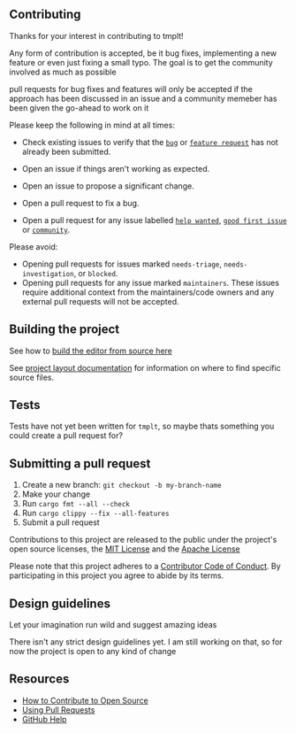 ## Contributing

Thanks for your interest in contributing to tmplt!

Any form of contribution is accepted, be it bug fixes, implementing a new feature or even just fixing a small typo. The goal is to get the community involved as much as possible

pull requests for bug fixes and features will only be accepted if the approach has been discussed in an issue and a community memeber has been given the go-ahead to work on it

Please keep the following in mind at all times:

* Check existing issues to verify that the [`bug`](https://github.com/humblepenguinn/tmplt/labels/bug) or [`feature request`](https://github.com/humblepenguinn/tmplt/labels/feature%20request) has not already been submitted.
* Open an issue if things aren't working as expected.
* Open an issue to propose a significant change.
* Open a pull request to fix a bug.

* Open a pull request for any issue labelled [`help wanted`](https://github.com/humblepenguinn/tmplt/labels/help%20wanted), [`good first issue`](https://github.com/humblepenguinn/tmplt/labels/good%20first%20issue) or [`community`](https://github.com/humblepenguinn/tmplt/labels/community).

Please avoid:

* Opening pull requests for issues marked `needs-triage`, `needs-investigation`, or `blocked`.
* Opening pull requests for any issue marked `maintainers`. These issues require additional context from
  the maintainers/code owners and any external pull requests will not be accepted.

## Building the project
See how to [build the editor from source here](./docs/build_from_source.md)

See [project layout documentation](./docs/project_layout.md) for information on where to find specific source files.

## Tests
Tests have not yet been written for `tmplt`, so maybe thats something you could create a pull request for?

## Submitting a pull request

1. Create a new branch: `git checkout -b my-branch-name`
2. Make your change
3. Run `cargo fmt --all --check`
4. Run `cargo clippy --fix --all-features`
5. Submit a pull request

Contributions to this project are released to the public under the project's open source licenses,
the [MIT License](LICENSE-MIT) and the [Apache License](LICENSE-APACHE)

Please note that this project adheres to a [Contributor Code of Conduct][code-of-conduct]. By participating in this project you agree to abide by its terms.

## Design guidelines
Let your imagination run wild and suggest amazing ideas

There isn't any strict design guidelines yet. I am still working on that, so for now the project is open to any kind of change

## Resources

- [How to Contribute to Open Source][]
- [Using Pull Requests][]
- [GitHub Help][]



[code-of-conduct]: ./CODE_OF_CONDUCT.md
[How to Contribute to Open Source]: https://opensource.guide/how-to-contribute/
[Using Pull Requests]: https://docs.github.com/en/free-pro-team@latest/github/collaborating-with-issues-and-pull-requests/about-pull-requests
[GitHub Help]: https://docs.github.com/

